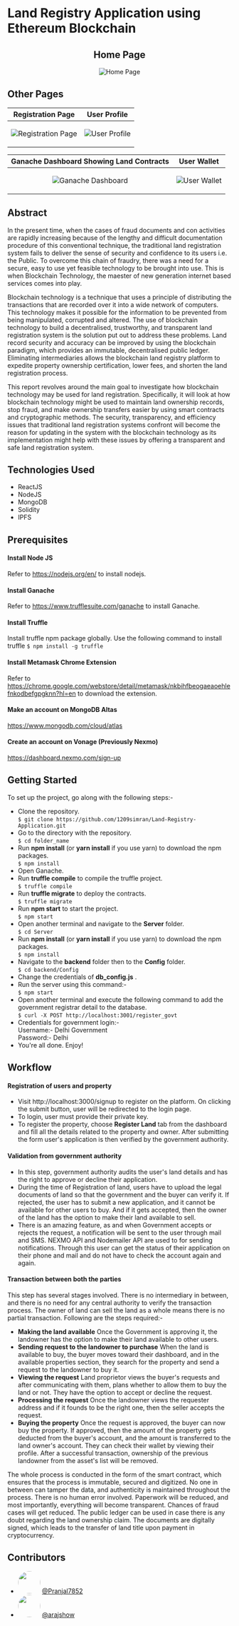 # Land Registry Application using Ethereum Blockchain

<h2 align="center">Home Page</h2>
<p align="center">
  <img src="https://github.com/arajshow/major-project/blob/dev/src/images/readME-images/home-page.jpeg?raw=true" alt="Home Page" />
</p>

## Other Pages

| Registration Page | User Profile |
| --- | --- |
| <p align="center"><img src="https://github.com/arajshow/major-project/blob/dev/src/images/readME-images/registration-page.jpeg?raw=true" alt="Registration Page"/></p> | <p align="center"><img src="https://github.com/arajshow/major-project/blob/dev/src/images/readME-images/profile-section.jpeg?raw=true" alt="User Profile" /></p> |

| Ganache Dashboard Showing Land Contracts | User Wallet |
| --- | --- |
| <p align="center"><img src="https://github.com/arajshow/major-project/blob/dev/src/images/readME-images/Ganache-dashboard.jpeg?raw=true" alt="Ganache Dashboard" /></p> | <p align="center"><img src="https://github.com/arajshow/major-project/blob/dev/src/images/readME-images/user-wallet.jpeg?raw=true" alt="User Wallet" /></p> |


## Abstract

In the present time, when the cases of fraud documents and con activities are rapidly increasing because of the lengthy and difficult documentation procedure of this conventional technique, the traditional land registration system fails to deliver the sense of security and confidence to its users i.e. the Public. To overcome this chain of fraudry, there was a need for a secure, easy to use yet feasible technology to be brought into use. This is when Blockchain Technology, the maester of new generation internet based services comes into play.

Blockchain technology is a technique that uses a principle of distributing the transactions that are recorded over it into a wide network of computers. This technology makes it possible for the information to be prevented from being manipulated, corrupted and altered. The use of blockchain technology to build a decentralised, trustworthy, and transparent land registration system is the solution put out to address these problems. Land record security and accuracy can be improved by using the blockchain paradigm, which provides an immutable, decentralised public ledger. Eliminating intermediaries allows the blockchain land registry platform to expedite property ownership certification, lower fees, and shorten the land registration process. 

This report revolves around the main goal to investigate how blockchain technology may be used for land registration. Specifically, it will look at how blockchain technology might be used to maintain land ownership records, stop fraud, and make ownership transfers easier by using smart contracts and cryptographic methods. The security, transparency, and efficiency issues that traditional land registration systems confront will become the reason for updating in the system with the blockchain technology as its implementation might help with these issues by offering a transparent and safe land registration system.


## Technologies Used

- ReactJS
- NodeJS
- MongoDB
- Solidity
- IPFS

## Prerequisites

#### Install Node JS
Refer to https://nodejs.org/en/ to install nodejs.

#### Install Ganache
Refer to https://www.trufflesuite.com/ganache to install Ganache.

#### Install Truffle
Install truffle npm package globally. Use the following command to install truffle
`$ npm install -g truffle`

#### Install Metamask Chrome Extension
Refer to https://chrome.google.com/webstore/detail/metamask/nkbihfbeogaeaoehlefnkodbefgpgknn?hl=en to download the extension.

#### Make an account on MongoDB Altas
https://www.mongodb.com/cloud/atlas

#### Create an account on Vonage (Previously Nexmo)
https://dashboard.nexmo.com/sign-up

## Getting Started
To set up the project, go along with the following steps:-
- Clone the repository. <br/>
`$ git clone https://github.com/1209simran/Land-Registry-Application.git`
- Go to the directory with the repository. <br/>
`$ cd folder_name`
- Run **npm install** (or **yarn install** if you use yarn) to download the npm packages. <br/>
`$ npm install`
- Open Ganache.
- Run **truffle compile** to compile the truffle project. <br/>
`$ truffle compile`
- Run **truffle migrate** to deploy the contracts. <br/>
`$ truffle migrate`
- Run **npm start** to start the project. <br/>
`$ npm start`
- Open another terminal and navigate to the **Server** folder. <br/>
`$ cd Server`
- Run **npm install** (or **yarn install** if you use yarn) to download the npm packages. <br/>
`$ npm install`
- Navigate to the **backend** folder then to the **Config** folder. <br/>
`$ cd backend/Config`
- Change the credentials of **db_config.js** .
- Run the server using this command:- <br/>
`$ npm start`
- Open another terminal and execute the following command to add the government registrar detail to the database. <br/>
`$ curl -X POST http://localhost:3001/register_govt`
- Credentials for government login:- <br/>
Username:- Delhi Government <br/>
Password:- Delhi
- You're all done. Enjoy!

## Workflow
#### Registration of users and property
- Visit http://localhost:3000/signup to register on the platform. On clicking the submit button, user will be redirected to the login page.
- To login, user must provide their private key.
- To register the property, choose **Register Land** tab from the dashboard and fill all the details related to the property and owner.  After submitting the form user's application is then verified by the government authority.

#### Validation from government authority
- In this step, government authority audits the user's land details and has the right to approve or decline their application.
- During the time of Registration of land, users have to upload the legal documents of land so that the government and the buyer can verify it. If rejected, the user has to submit a new application, and it cannot be available for other users to buy. And if it gets accepted, then the owner of the land has the option to make their land available to sell.
- There is an amazing feature, as and when Government accepts or rejects the request, a notification will be sent to the user through mail and SMS. NEXMO API and Nodemailer API are used to for sending notifications. Through this user can get the status of their application on their phone and mail and do not have to check the account again and again.

#### Transaction between both the parties
This step has several stages involved. There is no intermediary in between, and there is no need for any central authority to verify the transaction process. The owner of land can sell the land as a whole means there is no partial transaction. Following are the steps required:-
- **Making the land available**
Once the Government is approving it, the landowner has the option to make their land available to other users.
- **Sending request to the landowner to purchase**
When the land is available to buy, the buyer moves toward their dashboard, and in the available properties section, they search for the property and send a request to the landowner to buy it.
- **Viewing the request**
Land proprietor views the buyer's requests and after communicating with them, plans whether to allow them to buy the land or not. They have the option to accept or decline the request.
- **Processing the request**
Once the landowner views the requester address and if it founds to be the right one, then the seller accepts the request.
- **Buying the property**
Once the request is approved, the buyer can now buy the property. If approved, then the amount of the property gets deducted from the buyer's account, and the amount is transferred to the land owner's account. They can check their wallet by viewing their profile. After a successful transaction, ownership of the previous landowner from the asset's list will be removed.



The whole process is conducted in the form of the smart contract, which ensures that the process is immutable, secured and digitized. No one in between can tamper the data, and authenticity is maintained throughout the process. There is no human error involved. Paperwork will be reduced, and most importantly, everything will become transparent. Chances of fraud cases will get reduced. The public ledger can be used in case there is any doubt regarding the land ownership claim. The documents are digitally signed, which leads to the transfer of land title upon payment in cryptocurrency.

## Contributors


- [<img src="https://avatars.githubusercontent.com/Pranjal7852" width="50" style="border-radius:50%">](https://github.com/Pranjal7852) [@Pranjal7852](https://github.com/Pranjal7852)
- [<img src="https://avatars.githubusercontent.com/arajshow" width="50" style="border-radius:50%">](https://github.com/arajshow) [@arajshow](https://github.com/arajshow)



